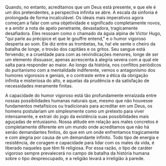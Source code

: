 Quando, no entanto, acreditamos que um Deus está presente, e que ele é um dos pretendentes, a perspectiva infinita se abre. A escala da sinfonia é prolongada de forma incalculável. Os ideais mais imperativos agora começam a falar com uma objetividade e significado completamente novos, e a emitir a nota de apelo penetrante, devastadora, tragicamente desafiadora. Eles ressoam como o chamado da águia alpina de Victor Hugo, "qui parle au précipice et que le gouffre entend," e o humor vigoroso desperta ao som. Ele diz entre as trombetas, ha, ha! ele sente o cheiro da batalha de longe, o trovão dos capitães e os gritos. Seu sangue está fervendo; e a crueldade para com as reivindicações menores, longe de ser um elemento dissuasor, apenas acrescenta à alegria severa com a qual ele salta para responder ao maior. Ao longo da história, nos conflitos periódicos do puritanismo com a mentalidade indiferente, vemos o antagonismo dos humores vigorosos e geniais, e o contraste entre a ética da obrigação infinita e misteriosa do alto, e aquelas da prudência e da satisfação de necessidades meramente finitas.

A capacidade do humor vigoroso está tão profundamente enraizada entre nossas possibilidades humanas naturais que, mesmo que não houvesse fundamentos metafísicos ou tradicionais para acreditar em um Deus, os homens postulariam um simplesmente como um pretexto para viver intensamente, e extrair do jogo da existência suas possibilidades mais aguçadas de entusiasmo. Nossa atitude em relação aos males concretos é completamente diferente em um mundo onde acreditamos que não há senão demandantes finitos, do que em um onde enfrentamos tragicamente e com alegria por causa de um demandante infinito. Todo tipo de energia e resistência, de coragem e capacidade para lidar com os males da vida, é liberado naqueles que têm fé religiosa. Por essa razão, o tipo de caráter vigoroso sempre prevalecerá no campo de batalha da história humana sobre o tipo despreocupado, e a religião levará a irreligião à parede.
